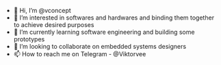 - 👋 Hi, I’m @vconcept
- 👀 I’m interested in softwares and hardwares and binding them together to achieve desired purposes
- 🌱 I’m currently learning software engineering and building some prototypes
- 💞️ I’m looking to collaborate on embedded systems designers 
- 📫 How to reach me on Telegram - @Viktorvee

<!---
vconcept/vconcept is a ✨ special ✨ repository because its `README.md` (this file) appears on your GitHub profile.
You can click the Preview link to take a look at your changes.
--->
